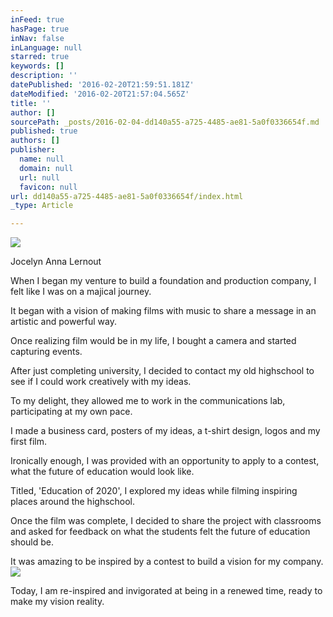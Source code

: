 ```yaml
---
inFeed: true
hasPage: true
inNav: false
inLanguage: null
starred: true
keywords: []
description: ''
datePublished: '2016-02-20T21:59:51.181Z'
dateModified: '2016-02-20T21:57:04.565Z'
title: ''
author: []
sourcePath: _posts/2016-02-04-dd140a55-a725-4485-ae81-5a0f0336654f.md
published: true
authors: []
publisher:
  name: null
  domain: null
  url: null
  favicon: null
url: dd140a55-a725-4485-ae81-5a0f0336654f/index.html
_type: Article

---
```

![](https://the-grid-user-content.s3-us-west-2.amazonaws.com/7a48d9d2-a56d-41c9-970c-212c57a9c6ec.png)

Jocelyn Anna Lernout

When I
began my venture to build a foundation and production company, I felt like I
was on a majical journey.

It began with
a vision of making films with music to share a message in an artistic and
powerful way.

Once realizing film would
be in my life, I bought a camera and started capturing events.

After just completing university, I decided
to contact my old highschool to see if I could work creatively with my
ideas.

To my delight, they allowed me to
work in the communications lab, participating at my own pace.

I made a business card, posters of my ideas,
a t-shirt design, logos and my first film.

Ironically enough, I was provided with an opportunity to apply to a
contest, what the future of education would look like.

Titled, 'Education of 2020', I explored my
ideas while filming inspiring places around the highschool.

Once the film was complete, I decided to
share the project with classrooms and asked for feedback on what the students
felt the future of education should be. 

It was amazing to be
inspired by a contest to build a vision for my company.
![](https://the-grid-user-content.s3-us-west-2.amazonaws.com/a706d8ad-03a1-4d6a-9533-69c2b5cd48c3.jpg)

Today, I am re-inspired and invigorated at
being in a renewed time, ready to make my vision reality.